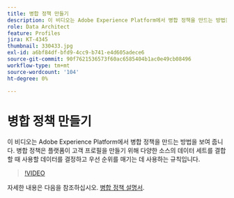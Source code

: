 ```yaml
---
title: 병합 정책 만들기
description: 이 비디오는 Adobe Experience Platform에서 병합 정책을 만드는 방법을 보여 줍니다. 병합 정책은 플랫폼이 고객 프로필을 만들기 위해 다양한 소스의 데이터 세트를 결합할 때 사용할 데이터를 결정하고 우선 순위를 매기는 데 사용하는 규칙입니다.
role: Data Architect
feature: Profiles
jira: KT-4345
thumbnail: 330433.jpg
exl-id: a6bf84df-bfd9-4cc9-b741-e4d605adece6
source-git-commit: 90f7621536573f60ac6585404b1ac0e49cb08496
workflow-type: tm+mt
source-wordcount: '104'
ht-degree: 0%

---
```


# 병합 정책 만들기

이 비디오는 Adobe Experience Platform에서 병합 정책을 만드는 방법을 보여 줍니다. 병합 정책은 플랫폼이 고객 프로필을 만들기 위해 다양한 소스의 데이터 세트를 결합할 때 사용할 데이터를 결정하고 우선 순위를 매기는 데 사용하는 규칙입니다.

>[!VIDEO](https://video.tv.adobe.com/v/330433?quality=12&learn=on)

자세한 내용은 다음을 참조하십시오. [병합 정책 설명서](https://experienceleague.adobe.com/docs/experience-platform/profile/merge-policies/overview.html).
